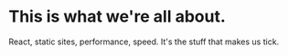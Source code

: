 # This is what we're all about.
React, static sites, performance, speed. It's the stuff that makes us tick.
